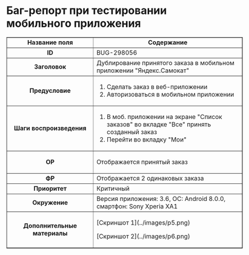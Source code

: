 # Баг-репорт при тестировании мобильного приложения

<table border="1" cellpadding="1" cellspacing="1" style="width:624px">
	<tbody>
		<tr>
			<td style="text-align:center; width:216px"><strong>Название поля</strong></td>
			<td style="text-align:center; width:392px"><strong>Содержание</strong></td>
		</tr>
		<tr>
			<td style="text-align:center; width:216px"><strong>ID</strong></td>
			<td style="width:392px">BUG-298056</td>
		</tr>
		<tr>
			<td style="text-align:center; width:216px"><strong>Заголовок</strong></td>
			<td style="width:392px">Дублирование принятого заказа в мобильном приложении &quot;Яндекс.Самокат&quot;</td>
		</tr>
		<tr>
			<td style="text-align:center; width:216px"><strong>Предусловие</strong></td>
			<td style="width:392px">
			<ol>
				<li>Сделать заказ в веб-приложении</li>
				<li>Авторизоваться в мобильном приложении</li>
			</ol>
			</td>
		</tr>
		<tr>
			<td style="text-align:center; width:216px"><strong>Шаги воспроизведения</strong></td>
			<td style="width:392px">
			<ol>
				<li>В моб. приложении на экране &quot;Список заказов&quot; во вкладке &quot;Все&quot; принять созданный заказ</li>
				<li>Перейти во вкладку &quot;Мои&quot;</li>
			</ol>
			</td>
		</tr>
		<tr>
			<td style="text-align:center; width:216px"><strong>ОР</strong></td>
			<td style="width:392px">
			<p>Отображается принятый заказ</p>
			</td>
		</tr>
		<tr>
			<td style="text-align:center; width:216px"><strong>ФР</strong></td>
			<td style="width:392px">Отображается 2 одинаковых заказа</td>
		</tr>
		<tr>
			<td style="text-align:center; width:216px"><strong>Приоритет</strong></td>
			<td style="width:392px">Критичный</td>
		</tr>
		<tr>
			<td style="text-align:center; width:216px"><strong>Окружение</strong></td>
			<td style="width:392px">Версия приложения: 3.6, ОС: Android 8.0.0, смартфон: Sony Xperia XA1</td>
		</tr>
		<tr>
			<td style="text-align:center; width:216px"><strong>Дополнительные материалы</strong></td>
			<td style="width:392px">
			<p>[Скриншот 1](../images/p5.png)</p>
			<p>[Скриншот 2](../images/p6.png)</p>
			</td>
		</tr>
	</tbody>
</table>

<p>&nbsp;</p>
